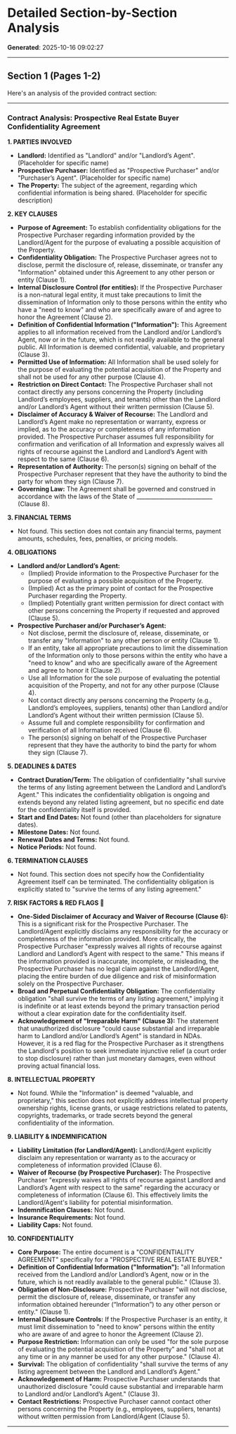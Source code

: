 # Detailed Section-by-Section Analysis

**Generated**: 2025-10-16 09:02:27

---


## Section 1 (Pages 1-2)

Here's an analysis of the provided contract section:

---

### Contract Analysis: Prospective Real Estate Buyer Confidentiality Agreement

**1. PARTIES INVOLVED**
*   **Landlord:** Identified as "Landlord" and/or "Landlord’s Agent". (Placeholder for specific name)
*   **Prospective Purchaser:** Identified as "Prospective Purchaser" and/or "Purchaser’s Agent". (Placeholder for specific name)
*   **The Property:** The subject of the agreement, regarding which confidential information is being shared. (Placeholder for specific description)

**2. KEY CLAUSES**
*   **Purpose of Agreement:** To establish confidentiality obligations for the Prospective Purchaser regarding information provided by the Landlord/Agent for the purpose of evaluating a possible acquisition of the Property.
*   **Confidentiality Obligation:** The Prospective Purchaser agrees not to disclose, permit the disclosure of, release, disseminate, or transfer any "Information" obtained under this Agreement to any other person or entity (Clause 1).
*   **Internal Disclosure Control (for entities):** If the Prospective Purchaser is a non-natural legal entity, it must take precautions to limit the dissemination of Information only to those persons within the entity who have a "need to know" and who are specifically aware of and agree to honor the Agreement (Clause 2).
*   **Definition of Confidential Information ("Information"):** This Agreement applies to all information received from the Landlord and/or Landlord’s Agent, now or in the future, which is not readily available to the general public. All Information is deemed confidential, valuable, and proprietary (Clause 3).
*   **Permitted Use of Information:** All Information shall be used solely for the purpose of evaluating the potential acquisition of the Property and shall not be used for any other purpose (Clause 4).
*   **Restriction on Direct Contact:** The Prospective Purchaser shall not contact directly any persons concerning the Property (including Landlord’s employees, suppliers, and tenants) other than the Landlord and/or Landlord’s Agent without their written permission (Clause 5).
*   **Disclaimer of Accuracy & Waiver of Recourse:** The Landlord and Landlord’s Agent make no representation or warranty, express or implied, as to the accuracy or completeness of any information provided. The Prospective Purchaser assumes full responsibility for confirmation and verification of all Information and expressly waives all rights of recourse against the Landlord and Landlord’s Agent with respect to the same (Clause 6).
*   **Representation of Authority:** The person(s) signing on behalf of the Prospective Purchaser represent that they have the authority to bind the party for whom they sign (Clause 7).
*   **Governing Law:** The Agreement shall be governed and construed in accordance with the laws of the State of \_\_\_\_\_\_\_\_\_\_\_\_\_\_\_\_\_\_\_\_\_\_\_\_\_\_\_ (Clause 8).

**3. FINANCIAL TERMS**
*   Not found. This section does not contain any financial terms, payment amounts, schedules, fees, penalties, or pricing models.

**4. OBLIGATIONS**
*   **Landlord and/or Landlord’s Agent:**
    *   (Implied) Provide information to the Prospective Purchaser for the purpose of evaluating a possible acquisition of the Property.
    *   (Implied) Act as the primary point of contact for the Prospective Purchaser regarding the Property.
    *   (Implied) Potentially grant written permission for direct contact with other persons concerning the Property if requested and approved (Clause 5).
*   **Prospective Purchaser and/or Purchaser’s Agent:**
    *   Not disclose, permit the disclosure of, release, disseminate, or transfer any "Information" to any other person or entity (Clause 1).
    *   If an entity, take all appropriate precautions to limit the dissemination of the Information only to those persons within the entity who have a "need to know" and who are specifically aware of the Agreement and agree to honor it (Clause 2).
    *   Use all Information for the sole purpose of evaluating the potential acquisition of the Property, and not for any other purpose (Clause 4).
    *   Not contact directly any persons concerning the Property (e.g., Landlord’s employees, suppliers, tenants) other than Landlord and/or Landlord’s Agent without their written permission (Clause 5).
    *   Assume full and complete responsibility for confirmation and verification of all Information received (Clause 6).
    *   The person(s) signing on behalf of the Prospective Purchaser represent that they have the authority to bind the party for whom they sign (Clause 7).

**5. DEADLINES & DATES**
*   **Contract Duration/Term:** The obligation of confidentiality "shall survive the terms of any listing agreement between the Landlord and Landlord’s Agent." This indicates the confidentiality obligation is ongoing and extends beyond any related listing agreement, but no specific end date for the confidentiality itself is provided.
*   **Start and End Dates:** Not found (other than placeholders for signature dates).
*   **Milestone Dates:** Not found.
*   **Renewal Dates and Terms:** Not found.
*   **Notice Periods:** Not found.

**6. TERMINATION CLAUSES**
*   Not found. This section does not specify how the Confidentiality Agreement itself can be terminated. The confidentiality obligation is explicitly stated to "survive the terms of any listing agreement."

**7. RISK FACTORS & RED FLAGS 🚩**
*   **One-Sided Disclaimer of Accuracy and Waiver of Recourse (Clause 6):** This is a significant risk for the Prospective Purchaser. The Landlord/Agent explicitly disclaims any responsibility for the accuracy or completeness of the information provided. More critically, the Prospective Purchaser "expressly waives all rights of recourse against Landlord and Landlord’s Agent with respect to the same." This means if the information provided is inaccurate, incomplete, or misleading, the Prospective Purchaser has no legal claim against the Landlord/Agent, placing the entire burden of due diligence and risk of misinformation solely on the Prospective Purchaser.
*   **Broad and Perpetual Confidentiality Obligation:** The confidentiality obligation "shall survive the terms of any listing agreement," implying it is indefinite or at least extends beyond the primary transaction period without a clear expiration date for the confidentiality itself.
*   **Acknowledgement of "Irreparable Harm" (Clause 3):** The statement that unauthorized disclosure "could cause substantial and irreparable harm to Landlord and/or Landlord’s Agent" is standard in NDAs. However, it is a red flag for the Prospective Purchaser as it strengthens the Landlord's position to seek immediate injunctive relief (a court order to stop disclosure) rather than just monetary damages, even without proving actual financial loss.

**8. INTELLECTUAL PROPERTY**
*   Not found. While the "Information" is deemed "valuable, and proprietary," this section does not explicitly address intellectual property ownership rights, license grants, or usage restrictions related to patents, copyrights, trademarks, or trade secrets beyond the general confidentiality of the information.

**9. LIABILITY & INDEMNIFICATION**
*   **Liability Limitation (for Landlord/Agent):** Landlord/Agent explicitly disclaim any representation or warranty as to the accuracy or completeness of information provided (Clause 6).
*   **Waiver of Recourse (by Prospective Purchaser):** The Prospective Purchaser "expressly waives all rights of recourse against Landlord and Landlord’s Agent with respect to the same" regarding the accuracy or completeness of information (Clause 6). This effectively limits the Landlord/Agent's liability for potential misinformation.
*   **Indemnification Clauses:** Not found.
*   **Insurance Requirements:** Not found.
*   **Liability Caps:** Not found.

**10. CONFIDENTIALITY**
*   **Core Purpose:** The entire document is a "CONFIDENTIALITY AGREEMENT" specifically for a "PROSPECTIVE REAL ESTATE BUYER."
*   **Definition of Confidential Information ("Information"):** "all Information received from the Landlord and/or Landlord’s Agent, now or in the future, which is not readily available to the general public." (Clause 3).
*   **Obligation of Non-Disclosure:** Prospective Purchaser "will not disclose, permit the disclosure of, release, disseminate, or transfer any information obtained hereunder (“Information”) to any other person or entity." (Clause 1).
*   **Internal Disclosure Controls:** If the Prospective Purchaser is an entity, it must limit dissemination to "need to know" persons within the entity who are aware of and agree to honor the Agreement (Clause 2).
*   **Purpose Restriction:** Information can only be used "for the sole purpose of evaluating the potential acquisition of the Property" and "shall not at any time or in any manner be used for any other purpose." (Clause 4).
*   **Survival:** The obligation of confidentiality "shall survive the terms of any listing agreement between the Landlord and Landlord’s Agent."
*   **Acknowledgement of Harm:** Prospective Purchaser understands that unauthorized disclosure "could cause substantial and irreparable harm to Landlord and/or Landlord’s Agent." (Clause 3).
*   **Contact Restrictions:** Prospective Purchaser cannot contact other persons concerning the Property (e.g., employees, suppliers, tenants) without written permission from Landlord/Agent (Clause 5).

---

